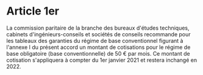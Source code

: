 # Article 1er

La commission paritaire de la branche des bureaux d'études techniques, cabinets d'ingénieurs-conseils et sociétés de conseils recommande pour les tableaux des garanties du régime de base conventionnel figurant à l'annexe I du présent accord un montant de cotisations pour le régime de base obligatoire (base conventionnelle) de 50 € par mois. Ce montant de cotisation s'appliquera à compter du 1er janvier 2021 et restera inchangé en 2022.

